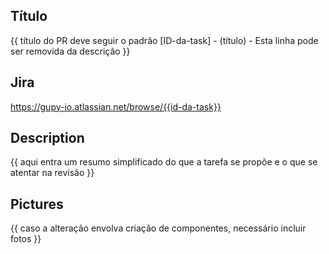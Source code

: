 ## Título
{{ título do PR deve seguir o padrão [ID-da-task] - (título) - Esta linha pode ser removida da descrição }}

## Jira
<https://gupy-io.atlassian.net/browse/{{id-da-task}}>

## Description
{{ aqui entra um resumo simplificado do que a tarefa se propõe e o que se atentar na revisão }}

## Pictures
{{ caso a alteração envolva criação de componentes, necessário incluir fotos }}
